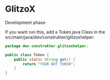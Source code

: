 # GlitzoX

Development phase


If you want run this, add a Token.java Class in the src/main/java/dev/construkter/glitzoxhelper:
```java
package dev.construkter.glitzoxhelper;

public class Token {
    public static String get() {
        return "YOUR BOT TOKEN";
    }
}
```
